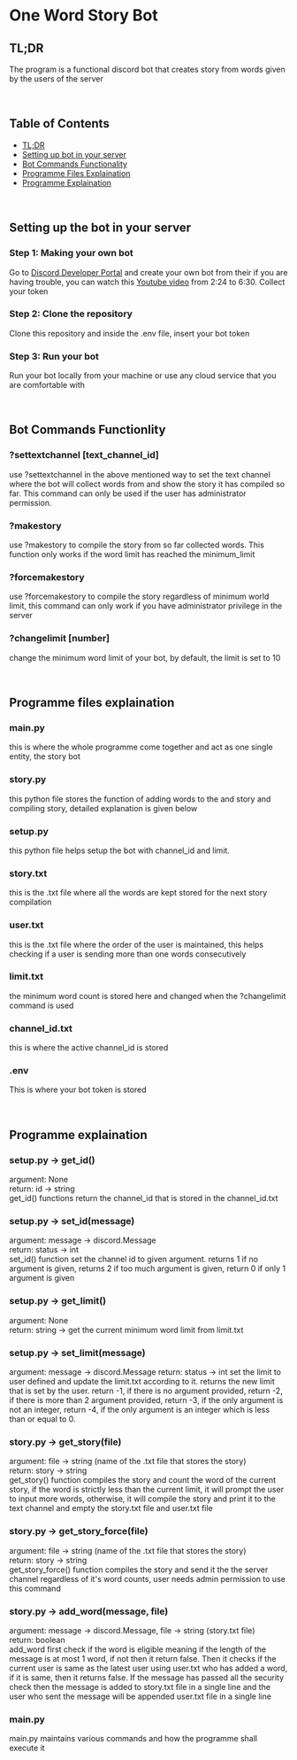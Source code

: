 # One Word Story Bot

## TL;DR
The program is a functional discord bot that creates story from words given by the users of the server

<br>

## Table of Contents
- [TL;DR](#tldr)
- [Setting up bot in your server](#setting-up-the-bot-in-your-server)
- [Bot Commands Functionality](#bot-commands-functionlity)
- [Programme Files Explaination](#programme-files-explaination)
- [Programme Explaination](#programme-explaination)

<br>

## Setting up the bot in your server

### Step 1: Making your own bot
Go to [Discord Developer Portal](https://www.discord.com/developers/applications) and create your own bot from their
if you are having trouble, you can watch this [Youtube video](https://www.youtube.com/watch?v=UYJDKSah-Ww)
from 2:24 to 6:30. Collect your token

### Step 2: Clone the repository
Clone this repository and inside the .env file, insert your bot token

### Step 3: Run your bot
Run your bot locally from your machine or use any cloud service that you are comfortable with

<br>

## Bot Commands Functionlity
### ?settextchannel \[text_channel_id\]
use ?settextchannel in the above mentioned way to set the text channel where the bot will collect words from and show the story it has compiled so far. This command can only be used if the user has administrator permission.

### ?makestory
use ?makestory to compile the story from so far collected words. This function only works if the word limit has reached the minimum_limit

### ?forcemakestory
use ?forcemakestory to compile the story regardless of minimum world limit, this command can only work if you have administrator privilege in the server

### ?changelimit \[number\]
change the minimum word limit of your bot, by default, the limit is set to 10

<br>

## Programme files explaination

### main.py
this is where the whole programme come together and act as one single entity, the story bot

### story.py
this python file stores the function of adding words to the and story and compiling story, detailed explanation is given below

### setup.py
this python file helps setup the bot with channel_id and limit.

### story.txt
this is the .txt file where all the words are kept stored for the next story compilation

### user.txt
this is the .txt file where the order of the user is maintained, this helps checking if a user is sending more than one words consecutively

### limit.txt
the minimum word count is stored here and changed when the ?changelimit command is used

### channel_id.txt
this is where the active channel_id is stored

### .env
This is where your bot token is stored

<br>

## Programme explaination

### setup.py -> get_id()
argument: None <br>
return: id -> string <br>
get_id() functions return the channel_id that is stored in the channel_id.txt

### setup.py -> set_id(message)
argument: message -> discord.Message <br>
return: status -> int <br>
set_id() function set the channel id to given argument. returns 1 if no argument is given, returns 2 if too much argument is given, return 0 if only 1 argument is given

### setup.py -> get_limit()
argument: None <br>
return: string -> 
get the current minimum word limit from limit.txt

### setup.py -> set_limit(message)
argument: message -> discord.Message
return: status -> int
set the limit to user defined and update the limit.txt according to it. returns the new limit that is set by the user. return -1, if there is no argument provided, return -2, if there is more than 2 argument provided, return -3, if the only argument is not an integer, return -4, if the only argument is an integer which is less than or equal to 0.

### story.py -> get_story(file)
argument: file -> string (name of the .txt file that stores the story) <br>
return: story -> string <br>
get_story() function compiles the story and count the word of the current story, if the word is strictly less than the current limit, it will prompt the user to input more words, otherwise, it will compile the story and print it to the text channel and empty the story.txt file and user.txt file

### story.py -> get_story_force(file)
argument: file -> string (name of the .txt file that stores the story) <br>
return: story -> string <br>
get_story_force() function compiles the story and send it the the server channel regardless of it's word counts, user needs admin permission to use this command

### story.py -> add_word(message, file)
argument: message -> discord.Message, file -> string (story.txt file) <br>
return: boolean <br>
add_word first check if the word is eligible meaning if the length of the message is at most 1 word, if not then it return false. Then it checks if the current user is same as the latest user  using user.txt who has added a word, if it is same, then it returns false. If the message has passed all the security check then the message is added to story.txt file in a single line and the user who sent the message will be appended user.txt file in a single line

### main.py
main.py maintains various commands and how the programme shall execute it


